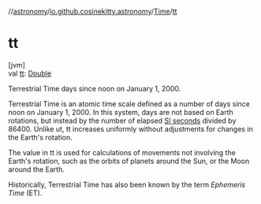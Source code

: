 //[astronomy](../../../index.md)/[io.github.cosinekitty.astronomy](../index.md)/[Time](index.md)/[tt](tt.md)

# tt

[jvm]\
val [tt](tt.md): [Double](https://kotlinlang.org/api/latest/jvm/stdlib/kotlin/-double/index.html)

Terrestrial Time days since noon on January 1, 2000.

Terrestrial Time is an atomic time scale defined as a number of days since noon on January 1, 2000. In this system, days are not based on Earth rotations, but instead by the number of elapsed [SI seconds](https://physics.nist.gov/cuu/Units/second.html) divided by 86400. Unlike ut, tt increases uniformly without adjustments for changes in the Earth's rotation.

The value in tt is used for calculations of movements not involving the Earth's rotation, such as the orbits of planets around the Sun, or the Moon around the Earth.

Historically, Terrestrial Time has also been known by the term *Ephemeris Time* (ET).
